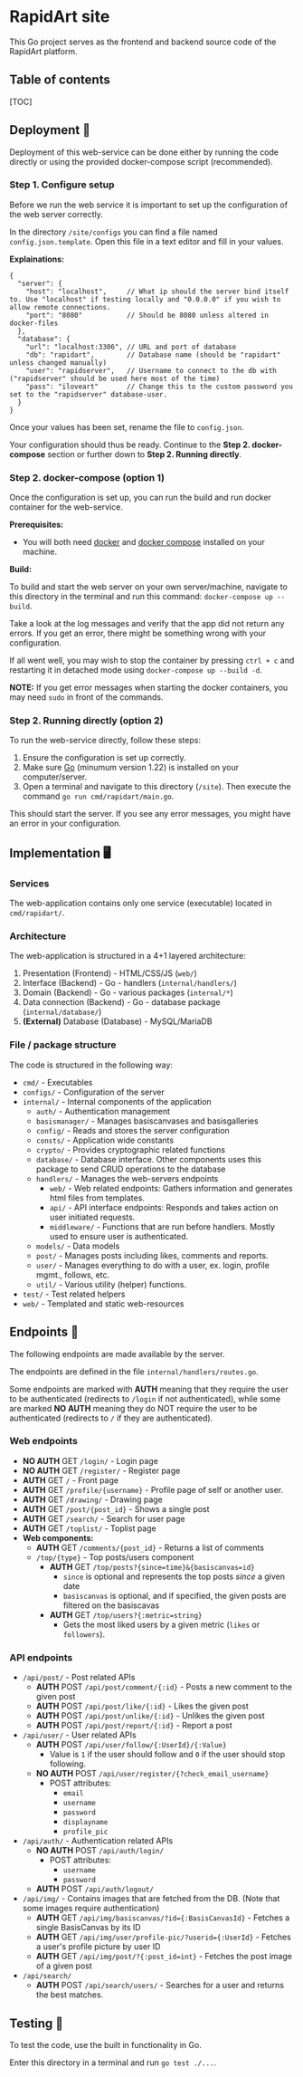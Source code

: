 # RapidArt site
This Go project serves as the frontend and backend source code of the RapidArt platform.

## Table of contents

[TOC]

## Deployment 🚀
Deployment of this web-service can be done either by running the code directly or using the provided docker-compose script (recommended).

### Step 1. Configure setup
Before we run the web service it is important to set up the configuration of the web server correctly.

In the directory `/site/configs` you can find a file named `config.json.template`. Open this file in a text editor and fill in your values.

**Explainations:**
```
{
  "server": {
    "host": "localhost",     // What ip should the server bind itself to. Use "localhost" if testing locally and "0.0.0.0" if you wish to allow remote connections.
    "port": "8080"           // Should be 8080 unless altered in docker-files
  },
  "database": {
    "url": "localhost:3306", // URL and port of database
    "db": "rapidart",        // Database name (should be "rapidart" unless changed manually)
    "user": "rapidserver",   // Username to connect to the db with ("rapidserver" should be used here most of the time)
    "pass": "iloveart"       // Change this to the custom password you set to the "rapidserver" database-user.
  }
}
```

Once your values has been set, rename the file to `config.json`.

Your configuration should thus be ready. Continue to the **Step 2. docker-compose** section or further down to **Step 2. Running directly**.

### Step 2. docker-compose (option 1)
Once the configuration is set up, you can run the build and run docker container for the web-service.

**Prerequisites:**
* You will both need [docker](https://docs.docker.com/get-started/get-docker/) and [docker compose](https://docs.docker.com/compose/install/) installed on your machine.

**Build:**

To build and start the web server on your own server/machine, navigate to this directory in the terminal and run this command: `docker-compose up --build`.

Take a look at the log messages and verify that the app did not return any errors. If you get an error, there might be something wrong with your configuration.

If all went well, you may wish to stop the container by pressing `ctrl + c` and restarting it in detached mode using `docker-compose up --build -d`.

**NOTE:** If you get error messages when starting the docker containers, you may need `sudo` in front of the commands.

### Step 2. Running directly (option 2)
To run the web-service directly, follow these steps:

1. Ensure the configuration is set up correctly.
2. Make sure [Go](https://go.dev/dl/) (minumum version 1.22) is installed on your computer/server.
3. Open a terminal and navigate to this directory (`/site`). Then execute the command `go run cmd/rapidart/main.go`.

This should start the server. If you see any error messages, you might have an error in your configuration.

## Implementation 🖥️

### Services
The web-application contains only one service (executable) located in `cmd/rapidart/`.

### Architecture
The web-application is structured in a 4+1 layered architecture:
1. Presentation (Frontend) - HTML/CSS/JS (`web/`)
2. Interface (Backend) - Go - handlers (`internal/handlers/`)
3. Domain (Backend) - Go - various packages (`internal/*`)
4. Data connection (Backend) - Go - database package (`internal/database/`)
5. **(External)** Database (Database) - MySQL/MariaDB


### File / package structure
The code is structured in the following way:
* `cmd/` - Executables
* `configs/` - Configuration of the server
* `internal/` - Internal components of the application
  * `auth/` - Authentication management
  * `basismanager/` - Manages basiscanvases and basisgalleries
  * `config/` - Reads and stores the server configuration
  * `consts/` - Application wide constants
  * `crypto/` - Provides cryptographic related functions
  * `database/` - Database interface. Other components uses this package to send CRUD operations to the database
  * `handlers/` - Manages the web-servers endpoints
    * `web/` - Web related endpoints: Gathers information and generates html files from templates. 
    * `api/` - API interface endpoints: Responds and takes action on user initiated requests.
    * `middleware/` - Functions that are run before handlers. Mostly used to ensure user is authenticated.
  * `models/` - Data models
  * `post/` - Manages posts including likes, comments and reports.
  * `user/` - Manages everything to do with a user, ex. login, profile mgmt., follows, etc.
  * `util/` - Various utility (helper) functions. 
* `test/` - Test related helpers
* `web/` - Templated and static web-resources

## Endpoints 🔌
The following endpoints are made available by the server. 

The endpoints are defined in the file `internal/handlers/routes.go`.

Some endpoints are marked with **AUTH** meaning that they require the user to be authenticated (redirects to `/login` if not authenticated), while some are marked **NO AUTH** meaning they do NOT require the user to be authenticated (redirects to `/` if they are authenticated).  

### Web endpoints
* **NO AUTH** GET `/login/` - Login page
* **NO AUTH** GET `/register/` - Register page
* **AUTH** GET `/` - Front page
* **AUTH** GET `/profile/{username}` - Profile page of self or another user.
* **AUTH** GET `/drawing/` - Drawing page
* **AUTH** GET `/post/{post_id}` - Shows a single post
* **AUTH** GET `/search/` - Search for user page
* **AUTH** GET `/toplist/` - Toplist page
* **Web components:**
  * **AUTH** GET `/comments/{post_id}` - Returns a list of comments
  * `/top/{type}` - Top posts/users component
    * **AUTH** GET `/top/posts?{since=time}&{basiscanvas=id}`
      * `since` is optional and represents the top posts *since* a given date
      * `basiscanvas` is optional, and if specified, the given posts are filtered on the basiscavas
    * **AUTH** GET `/top/users?{:metric=string}`
      * Gets the most liked users by a given metric (`likes` or `followers`).

### API endpoints
* `/api/post/` - Post related APIs
  * **AUTH** POST `/api/post/comment/{:id}` - Posts a new comment to the given post
  * **AUTH** POST `/api/post/like/{:id}` - Likes the given post
  * **AUTH** POST `/api/post/unlike/{:id}` - Unlikes the given post
  * **AUTH** POST `/api/post/report/{:id}` - Report a post
* `/api/user/` - User related APIs
  * **AUTH** POST `/api/user/follow/{:UserId}/{:Value}`
    * Value is `1` if the user should follow and `0` if the user should stop following.
  * **NO AUTH** POST `/api/user/register/{?check_email_username}`
    * POST attributes:
      * `email`
      * `username`
      * `password`
      * `displayname`
      * `profile_pic`
* `/api/auth/` - Authentication related APIs
  * **NO AUTH** POST `/api/auth/login/`
    * POST attributes:
      * `username`
      * `password`
  * **AUTH** POST `/api/auth/logout/`
* `/api/img/` - Contains images that are fetched from the DB. (Note that some images require authentication)
  * **AUTH** GET `/api/img/basiscanvas/?id={:BasisCanvasId}` - Fetches a single BasisCanvas by its ID
  * **AUTH** GET `/api/img/user/profile-pic/?userid={:UserId}` - Fetches a user's profile picture by user ID
  * **AUTH** GET `/api/img/post/?{:post_id=int}` - Fetches the post image of a given post
* `/api/search/`
  * **AUTH** POST `/api/search/users/` - Searches for a user and returns the best matches.

## Testing 🧪
To test the code, use the built in functionality in Go.

Enter this directory in a terminal and run `go test ./...`.